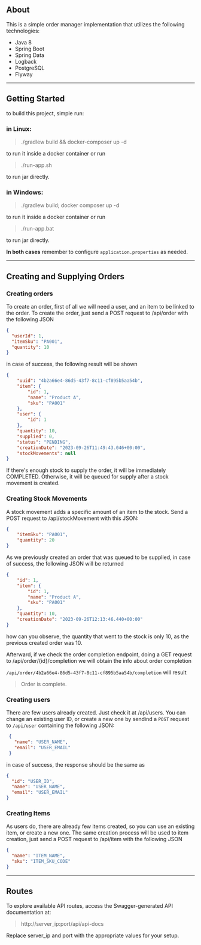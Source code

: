 ## About

This is a simple order manager implementation that utilizes the 
following technologies:

* Java 8
* Spring Boot
* Spring Data
* Logback
* PostgreSQL
* Flyway

---

## Getting Started
to build this project, simple run:

### in Linux:
> ./gradlew build && docker-composer up -d

to run it inside a docker container or run 

> ./run-app.sh

to run jar directly.

### in Windows:
> ./gradlew build; docker composer up -d

to run it inside a docker container or run

> ./run-app.bat

to run jar directly.

**In both cases** remember to configure `application.properties` as needed.

---

## Creating and Supplying Orders

### Creating orders
To create an order, first of all we will need a user, and an item to be linked
to the order. To create the order, just send a POST request to /api/order with the
following JSON

```json
{
  "userId": 1,
  "itemSku": "PA001",
  "quantity": 10
}
``` 

in case of success, the following result will be shown

```json
{
    "uuid": "4b2a66e4-86d5-43f7-8c11-cf895b5aa54b",
    "item": {
        "id": 1,
        "name": "Product A",
        "sku": "PA001"
    },
    "user": {
        "id": 1
    },
    "quantity": 10,
    "supplied": 0,
    "status": "PENDING",
    "creationDate": "2023-09-26T11:49:43.046+00:00",
    "stockMovements": null
}
```

If there's enough stock to supply the order, it will be immediately COMPLETED. Otherwise, 
it will be queued for supply after a stock movement is created.

### Creating Stock Movements

A stock movement adds a specific amount of an item to the stock. Send a POST request to
/api/stockMovement with this JSON:

```json
{
    "itemSku": "PA001",
    "quantity": 20
}
```

As we previously created an order that was queued to be supplied, in case of success, the
following JSON will be returned

```json
{
    "id": 1,
    "item": {
        "id": 1,
        "name": "Product A",
        "sku": "PA001"
    },
    "quantity": 10,
    "creationDate": "2023-09-26T12:13:46.440+00:00"
}
```

how can you observe, the quantity that went to the stock is only 10, as the previous created order
was 10.

Afterward, if we check the order completion endpoint, doing a GET request to /api/order/{id}/completion
we will obtain the info about order completion

``
/api/order/4b2a66e4-86d5-43f7-8c11-cf895b5aa54b/completion
``
will result
> Order is complete.

### Creating users
There are few users already created. Just check it at /api/users. 
You can change an existing user ID, or create a new one by sendind a 
<code>POST</code> request to `/api/user` containing the following JSON:

```json
 {
   "name": "USER_NAME",
   "email": "USER_EMAIL"
 }
```

in case of success, the response should be the same as 
```json
{
  "id": "USER_ID",
  "name": "USER_NAME",
  "email": "USER_EMAIL"
}
```

### Creating Items
As users do, there are already few items created, so you can use an existing item,
or create a new one. The same creation process will be used to item creation, just send a POST request to 
/api/item with the following JSON

```json
{
  "name": "ITEM_NAME",
  "sku": "ITEM_SKU_CODE"
}
```

---
## Routes

To explore available API routes, access the Swagger-generated API documentation at: 

> http://server_ip:port/api/api-docs

Replace server_ip and port with the appropriate values for your setup.